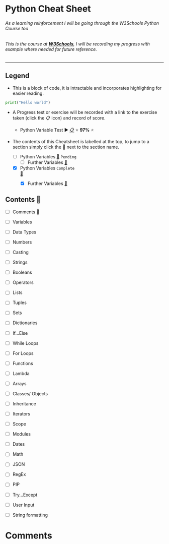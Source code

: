 # Python Cheat Sheet
###### As a learning reinforcement I will be going through the W3Schools Python Course too
###### This is the course at [**W3Schools**](https://www.w3schools.com/python/python_variables.asp), I will be recording my progress with example where needed for future reference.
___

## Legend
* This is a block of code, it is intractable and incorporates highlighting for easier reading.
```python
print("Hello world")  
```

* A Progress test or exercise will be recorded with a link to the exercise taken (click the :clipboard: icon) and record of score. <br>
  
    * Python Variable Test :arrow_forward: [:clipboard:](Day12_Training.md)  :star: **97%** :star:

* The contents of this Cheatsheet is labelled at the top, to jump to a section simply click the :file_folder: next to the section name.
    - [ ] Python Variables [:file_folder:](#contents-page_facing_up) `Pending`<br>
        - [ ] Further Variables [:file_folder:](#contents-page_facing_up)
        
    - [x] Python Variables `Complete`<br> [:file_folder:](#contents-page_facing_up)
        - [x] Further Variables [:file_folder:](#contents-page_facing_up)
           

## Contents :page_facing_up:
- [ ] Comments [:file_folder:](#comments)
- [ ] Variables
- [ ] Data Types
- [ ] Numbers
- [ ] Casting
- [ ] Strings
- [ ] Booleans
- [ ] Operators
- [ ] Lists
- [ ] Tuples
- [ ] Sets
- [ ] Dictionaries
- [ ] If...Else
- [ ] While Loops
- [ ] For Loops
- [ ] Functions
- [ ] Lambda
- [ ] Arrays
- [ ] Classes/ Objects
- [ ] Inheritance
- [ ] Iterators
- [ ] Scope
- [ ] Modules
- [ ] Dates
- [ ] Math
- [ ] JSON
- [ ] RegEx
- [ ] PIP
- [ ] Try...Except
- [ ] User Input
- [ ] String formatting


# Comments
